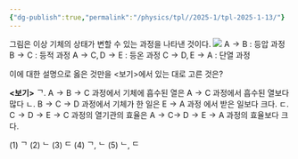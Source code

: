 ```yaml
---
{"dg-publish":true,"permalink":"/physics/tpl//2025-1/tpl-2025-1-13/"}
---
```


그림은 이상 기체의 상태가 변할 수 있는 과정을 나타낸 것이다.
![](https://cdn.mathpix.com/cropped/2025_05_26_0679df0be5a6770361d8g-7.jpg?height=638&width=742&top_left_y=457&top_left_x=342)
$\mathrm{A} \rightarrow \mathrm{B}$ : 등압 과정
$\mathrm{B} \rightarrow \mathrm{C}$ : 등적 과정
$\mathrm{A} \rightarrow \mathrm{C}, \mathrm{D} \rightarrow \mathrm{E}$ : 등온 과정
$\mathrm{C} \rightarrow \mathrm{D}, \mathrm{E} \rightarrow \mathrm{A}$ : 단열 과정

이에 대한 설명으로 옳은 것만을 <보기>에서 있는 대로 고른 것은?

**<보기>**
ᄀ. $\mathrm{A} \rightarrow \mathrm{B} \rightarrow \mathrm{C}$ 과정에서 기체에 흡수된 열은 $\mathrm{A} \rightarrow \mathrm{C}$ 과정에서 흡수된 열보다 많다
ㄴ. $\mathrm{B} \rightarrow \mathrm{C} \rightarrow \mathrm{D}$ 과정에서 기체가 한 일은 $\mathrm{E} \rightarrow \mathrm{A}$ 과정 에서 받은 일보다 크다.
ㄷ. $\mathrm{C} \rightarrow \mathrm{D} \rightarrow \mathrm{E} \rightarrow \mathrm{C}$ 과정의 열기관의 효율은 $\mathrm{A} \rightarrow \mathrm{C} \rightarrow$ $\mathrm{D} \rightarrow \mathrm{E} \rightarrow \mathrm{A}$ 과정의 효율보다 크다.


(1) ᄀ
(2) ᄂ
(3) ᄃ
(4) ᄀ, ᄂ
(5) ᄂ, ᄃ

